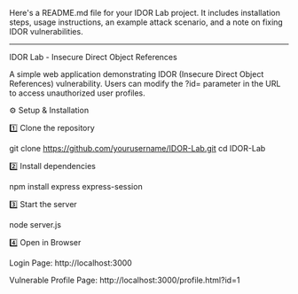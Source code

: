 Here's a README.md file for your IDOR Lab project. It includes installation steps, usage instructions, an example attack scenario, and a note on fixing IDOR vulnerabilities.


---

IDOR Lab - Insecure Direct Object References

A simple web application demonstrating IDOR (Insecure Direct Object References) vulnerability. Users can modify the ?id= parameter in the URL to access unauthorized user profiles.

⚙️ Setup & Installation

1️⃣ Clone the repository

git clone https://github.com/yourusername/IDOR-Lab.git
cd IDOR-Lab

2️⃣ Install dependencies

npm install express express-session

3️⃣ Start the server

node server.js

4️⃣ Open in Browser

Login Page: http://localhost:3000

Vulnerable Profile Page: http://localhost:3000/profile.html?id=1
